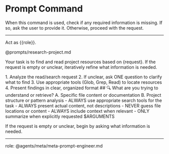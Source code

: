 # Prompt Command

When this command is used, check if any required information is missing. If so, ask the user to provide it. Otherwise, proceed with the request.

---

Act as {{role}}.

@prompts/research-project.md

Your task is to find and read project resources based on {request}. If the request is empty or unclear, iteratively refine what information is needed.

<process>
1. Analyze the read/search request
2. If unclear, ask ONE question to clarify what to find
3. Use appropriate tools (Glob, Grep, Read) to locate resources
4. Present findings in clear, organized format
</process>

<template>
## [Emoji] [Question]?
    A. [Suggestion 1]
    B. [Suggestion 2]
</template>

<example>
## 🔍 What are you trying to understand or retrieve?
    A. Specific file content or documentation
    B. Project structure or pattern analysis
</example>

<constraints>
- ALWAYS use appropriate search tools for the task
- ALWAYS present actual content, not descriptions
- NEVER guess file locations or content
- ALWAYS include context when relevant
- ONLY summarize when explicitly requested
</constraints>

<request>
$ARGUMENTS
</request>

If the request is empty or unclear, begin by asking what information is needed.

---
role: @agents/meta/meta-prompt-engineer.md
